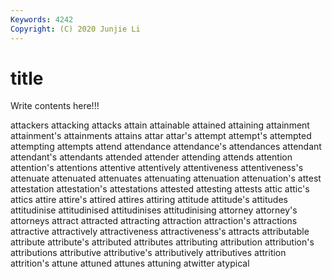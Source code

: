 ```yaml
---
Keywords: 4242
Copyright: (C) 2020 Junjie Li
---
```


# title

Write contents here!!!

attackers 
attacking 
attacks 
attain 
attainable 
attained
attaining 
attainment 
attainment's 
attainments 
attains 
attar 
attar's 
attempt 
attempt's 
attempted
attempting 
attempts 
attend 
attendance 
attendance's 
attendances 
attendant 
attendant's 
attendants 
attended
attender 
attending 
attends 
attention 
attention's 
attentions 
attentive 
attentively 
attentiveness 
attentiveness's
attenuate 
attenuated 
attenuates 
attenuating 
attenuation 
attenuation's 
attest 
attestation 
attestation's 
attestations
attested 
attesting 
attests 
attic 
attic's 
attics 
attire 
attire's 
attired 
attires
attiring 
attitude 
attitude's 
attitudes 
attitudinise 
attitudinised 
attitudinises 
attitudinising 
attorney 
attorney's
attorneys 
attract 
attracted 
attracting 
attraction 
attraction's 
attractions 
attractive 
attractively 
attractiveness
attractiveness's 
attracts 
attributable 
attribute 
attribute's 
attributed 
attributes 
attributing 
attribution 
attribution's
attributions 
attributive 
attributive's 
attributively 
attributives 
attrition 
attrition's 
attune 
attuned 
attunes
attuning 
atwitter 
atypical 
